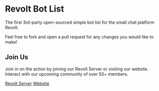 # Revolt Bot List
The first 3rd-party open-sourced simple bot list for the small chat platform Revolt. 

Feel free to fork and open a pull request for any changes you would like to make!

## Join Us
Join in on the action by joining our Revolt Server or visiting our website.
Interact with our upcoming community of over 50+ members.

[Revolt Server](https://rvlt.gg/kmZBZ6h1) [Website](https://revoltbots.org)